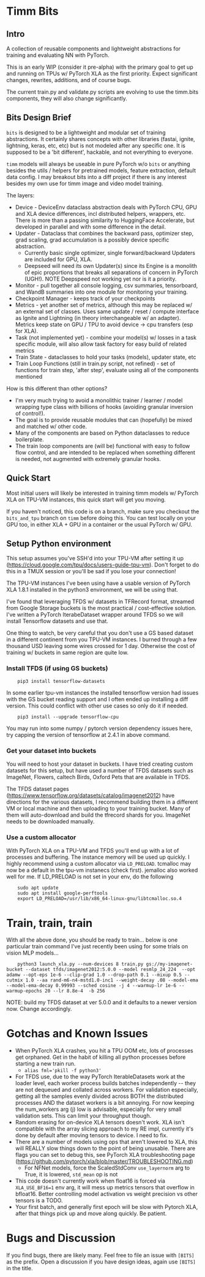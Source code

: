 # Timm Bits

## Intro
A collection of reusable components and lightweight abstractions for training and evaluating NN with PyTorch.

This is an early WIP (consider it pre-alpha) with the primary goal to get up and running on TPUs w/ PyTorch XLA as the first priority. Expect significant changes, rewrites, additions, and of course bugs.

The current train.py and validate.py scripts are evolving to use the timm.bits components, they will also change significantly.

## Bits Design Brief

`bits` is designed to be a lightweight and modular set of training abstractions. It certainly shares concepts with other libraries (fastai, ignite, lightning, keras, etc, etc) but is not modeled after any specific one. It is supposed to be a 'bit different', hackable, and not everything to everyone.

`timm` models will always be useable in pure PyTorch w/o `bits` or anything besides the utils / helpers for pretrained models, feature extraction, default data config. I may breakout bits into a diff project if there is any interest besides my own use for timm image and video model training.

The layers:
* Device - DeviceEnv dataclass abstraction deals with PyTorch CPU, GPU and XLA device differences, incl distributed helpers, wrappers, etc. There is more than a passing similarity to HuggingFace Accelerate, but developed in parallel and with some difference in the detail.
* Updater - Dataclass that combines the backward pass, optimizer step, grad scaling, grad accumulation is a possibly device specific abstraction.
  * Currently basic single optimizer, single forward/backward Updaters are included for GPU, XLA.
  * Deepseed will need its own Updater(s) since its Engine is a monolith of epic proportions that breaks all separations of concern in PyTorch (UGH!). NOTE Deepspeed not working yet nor is it a priority.
* Monitor - pull together all console logging, csv summaries, tensorboard, and WandB summaries into one module for monitoring your training.
* Checkpoint Manager - keeps track of your checkpoints
* Metrics - yet another set of metrics, although this may be replaced w/ an external set of classes. Uses same update / reset / compute interface as Ignite and Lightning (in theory interchangeable w/ an adapter). Metrics keep state on GPU / TPU to avoid device -> cpu transfers (esp for XLA).
* Task (not implemented yet) - combine your model(s) w/ losses in a task specific module, will also allow task factory for easy build of related metrics
* Train State - dataclasses to hold your tasks (models), updater state, etc
* Train Loop Functions (still in train.py script, not refined) - set of functions for train step, 'after step', evaluate using all of the components mentioned

How is this different than other options? 
* I'm very much trying to avoid a monolithic trainer / learner / model wrapping type class with billions of hooks (avoiding granular inversion of control!). 
* The goal is to provide reusable modules that can (hopefully) be mixed and matched w/ other code.
* Many of the components are based on Python dataclasses to reduce boilerplate.
* The train loop components are (will be) functional with easy to follow flow control, and are intended to be replaced when something different is needed, not augmented with extremely granular hooks.  


## Quick Start

Most initial users will likely be interested in training timm models w/ PyTorch XLA on TPU-VM instances, this quick start will get you moving.

If you haven't noticed, this code is on a branch, make sure you checkout the `bits_and_tpu` branch on `timm` before doing this. You can test locally on your GPU too, in either XLA + GPU in a container or the usual PyTorch w/ GPU.

## Setup Python environment

This setup assumes you've SSH'd into your TPU-VM after setting it up (https://cloud.google.com/tpu/docs/users-guide-tpu-vm). Don't forget to do this in a TMUX session or you'll be sad if you lose your connection!

The TPU-VM instances I've been using have a usable version of PyTorch XLA 1.8.1 installed in the python3 environment, we will be using that.

I've found that leveraging TFDS w/ datasets in TFRecord format, streamed from Google Storage buckets is the most practical / cost-effective solution. I've written a PyTorch IterabeDataset wrapper around TFDS so we will install Tensorflow datasets and use that.

One thing to watch, be very careful that you don't use a GS based dataset in a different continent from you TPU-VM instances. I burned through a few thousand USD leaving some wires crossed for 1 day. Otherwise the cost of training w/ buckets in same region are quite low.

### Install TFDS (if using GS buckets)

```
    pip3 install tensorflow-datasets
```

In some earlier tpu-vm instances the installed tensorflow version had issues with the GS bucket reading support and I often ended up installing a diff version. This could conflict with other use cases so only do it if needed.

```
    pip3 install --upgrade tensorflow-cpu
```

You may run into some numpy / pytorch version dependency issues here, try capping the version of tensorflow at 2.4.1 in above command.


### Get your dataset into buckets

You will need to host your dataset in buckets. I have tried creating custom datasets for this setup, but have used a number of TFDS datasets such as ImageNet, Flowers, caltech Birds, Oxford Pets that are available in TFDS.

The TFDS dataset pages (https://www.tensorflow.org/datasets/catalog/imagenet2012) have directions for the various datasets, I recommend building them in a different VM or local machine and then uploading to your training bucket. Many of them will auto-download and build the tfrecord shards for you. ImageNet needs to be downloaded manually.

### Use a custom allocator

With PyTorch XLA on a TPU-VM and TFDS you'll end up with a lot of processes and buffering. The instance memory will be used up quickly. I highly recommend using a custom allocator via `LD_PRELOAD`. tcmalloc may now be a default in the tpu-vm instanecs (check first). jemalloc also worked well for me. If LD_PRELOAD is not set in your env, do the following

```
    sudo apt update
    sudo apt install google-perftools
    export LD_PRELOAD=/usr/lib/x86_64-linux-gnu/libtcmalloc.so.4
``` 

# Train, train, train

With all the above done, you should be ready to train... below is one particular train command I've just recently been using for some trials on vision MLP models...

```
    python3 launch_xla.py --num-devices 8 train.py gs://my-imagenet-bucket --dataset tfds/imagenet2012:5.0.0 --model resmlp_24_224  --opt adamw --opt-eps 1e-6 --clip-grad 1.0 --drop-path 0.1 --mixup 0.5 --cutmix 1.0 --aa rand-m6-n4-mstd1.0-inc1 --weight-decay .08 --model-ema --model-ema-decay 0.99993 --sched cosine -j 4 --warmup-lr 1e-6 --warmup-epochs 20 --lr 8.8e-4  -b 256
```

NOTE: build my TFDS dataset at ver 5.0.0 and it defaults to a newer version now. Change accordingly.

# Gotchas and Known Issues
* When PyTorch XLA crashes, you hit a TPU OOM etc, lots of processes get orphaned. Get in the habit of killing all python processes before starting a new train run.
  * `alias fml='pkill -f python3'`
* For TFDS use, due to the way PyTorch IterableDatasets work at the loader level, each worker process builds batches independently -- they are not dequeued and collated across workers. For validation especially, getting all the samples evenly divided across BOTH the distributed processes AND the dataset workers is a bit annoying. For now keeping the num_workers arg (j) low is advisable, especially for very small validation sets. This can limit your throughput though.
* Random erasing for on-device XLA tensors doesn't work. XLA isn't compatible with the array slicing approach to my RE impl, currently it's done by default after moving tensors to device. I need to fix.
* There are a number of models using ops that aren't lowered to XLA, this will REALLY slow things down to the point of being unusable. There are flags you can set to debug this, see PyTorch XLA troubleshooting page (https://github.com/pytorch/xla/blob/master/TROUBLESHOOTING.md)
  * For NFNet models, force the ScaledStdConv `use_layernorm` arg to True, it is lowered, `std_mean` op is not
* This code doesn't currently work when float16 is forced via `XLA_USE_BF16=1` env arg, it will mess up metrics tensors that overflow in bfloat16. Better controlling model activation vs weight precision vs other tensors is a TODO.
* Your first batch, and generally first epoch will be slow with Pytorch XLA, after that things pick up and move along quickly. Be patient.

# Bugs and Discussion

If you find bugs, there are likely many. Feel free to file an issue with `[BITS]` as the prefix. Open a discussion if you have design ideas, again use `[BITS]` in the title.